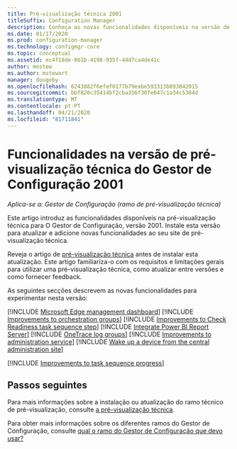 ```yaml
---
title: Pré-visualização técnica 2001
titleSuffix: Configuration Manager
description: Conheça as novas funcionalidades disponíveis na versão de pré-visualização técnica do Gestor de Configuração 2001.
ms.date: 01/17/2020
ms.prod: configuration-manager
ms.technology: configmgr-core
ms.topic: conceptual
ms.assetid: ec4f18de-861b-4198-935f-44d7ca4de41c
author: mestew
ms.author: mstewart
manager: dougeby
ms.openlocfilehash: 0243882f6efef0177b79eabe593313b893842015
ms.sourcegitcommit: bbf820c35414bf2cba356f30fe047c1a34c5384d
ms.translationtype: MT
ms.contentlocale: pt-PT
ms.lasthandoff: 04/21/2020
ms.locfileid: "81711841"
---
```

# <a name="features-in-configuration-manager-technical-preview-version-2001"></a>Funcionalidades na versão de pré-visualização técnica do Gestor de Configuração 2001

*Aplica-se a: Gestor de Configuração (ramo de pré-visualização técnica)*

Este artigo introduz as funcionalidades disponíveis na pré-visualização técnica para O Gestor de Configuração, versão 2001. Instale esta versão para atualizar e adicione novas funcionalidades ao seu site de pré-visualização técnica.

Reveja o artigo de [pré-visualização técnica](../technical-preview.md) antes de instalar esta atualização. Este artigo familiariza-o com os requisitos e limitações gerais para utilizar uma pré-visualização técnica, como atualizar entre versões e como fornecer feedback.

As seguintes secções descrevem as novas funcionalidades para experimentar nesta versão:

<!-- [!INCLUDE [Example feature name](includes/2001/1234567.md)] -->

[!INCLUDE [Microsoft Edge management dashboard](includes/2001/3871913.md)]
[!INCLUDE [Improvements to orchestration groups](includes/2001/3098816.md)]
[!INCLUDE [Improvements to Check Readiness task sequence step](includes/2001/6005561.md)]
[!INCLUDE [Integrate Power BI Report Server](includes/2001/3721603.md)]
[!INCLUDE [OneTrace log groups](includes/2001/5559993.md)]
[!INCLUDE [Improvements to administration service](includes/2001/5728365.md)]
[!INCLUDE [Wake up a device from the central administration site](includes/2001/6030715.md)]

[!INCLUDE [Improvements to task sequence progress](includes/2001/2356386.md)]
<!-- 5932692, fka 2356386 -->

<!--
## General known issues

[!INCLUDE [Hardware inventory reports](includes/2001/known-issue-osd.md)]
-->

## <a name="next-steps"></a>Passos seguintes

Para mais informações sobre a instalação ou atualização do ramo técnico de pré-visualização, consulte [a pré-visualização técnica](../technical-preview.md).

Para obter mais informações sobre os diferentes ramos do Gestor de Configuração, consulte [qual o ramo do Gestor de Configuração que devo usar?](../../understand/which-branch-should-i-use.md)

